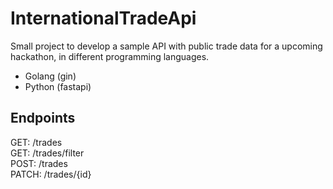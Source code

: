 # InternationalTradeApi

Small project to develop a sample API with public trade data for a upcoming hackathon, in different programming languages.
- Golang (gin)
- Python (fastapi)

## Endpoints

GET: /trades  
GET: /trades/filter  
POST: /trades  
PATCH: /trades/{id}
